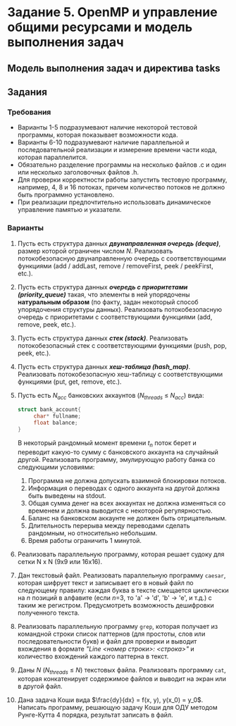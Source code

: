 # Задание 5. OpenMP и управление общими ресурсами и модель выполнения задач

## Модель выполнения задач и директива tasks

## Задания

### Требования

+ Варианты 1-5 подразумевают наличие некоторой тестовой программы, которая показывает возможности кода.
+ Варианты 6-10 подразумевают наличие параллельной и последовательной реализации и измерение времени части кода, которая параллелится.
+ Обязательно разделение программы на несколько файлов .c и один или несколько заголовочных файлов .h.
+ Для проверки корректности работы запустить тестовую программу, например, 4, 8 и 16 потоках, причем количество потоков не должно быть программно установлено.
+ При реализации предпочтительно использовать динамическое управление памятью и указатели.

### Варианты

1. Пусть есть структура данных ***двунаправленная очередь (deque)***, размер которой ограничен числом *N*. Реализовать потокобезопасную двунаправленную очередь с соответствующими функциями (add / addLast, remove / removeFirst, peek / peekFirst, etc.).
2. Пусть есть структура данных ***очередь с приоритетами (priority_queue)*** такая, что элементы в ней упорядочены **натуральным образом** (по факту, задан некоторый способ упорядочения структуры данных). Реализовать потокобезопасную очередь с приоритетами с cоответствующими функциями (add, remove, peek, etc.).
3. Пусть есть структура данных ***стек (stack)***. Реализовать потокобезопасный стек с соответствующими функциями (push, pop, peek, etc.).
4. Пусть есть структура данных ***хеш-таблица (hash_map)***. Реализовать потокобезопасную хеш-таблицу с соответствующими функциями (put, get, remove, etc.).
5. Пусть есть *$N_{acc}$* банковских аккаунтов (*$N_{threads}$* $\leq$ *$N_{acc}$*) вида:

   ```c
   struct bank_account{
        char* fullname;
        float balance;
   }
   ```

   В некоторый рандомный момент времени *$t_n$* поток берет и переводит какую-то сумму с банковского аккаунта на случайный другой. Реализовать программу, эмулирующую работу банка со следующими условиями:
   1. Программа не должна допускать взаимной блокировки потоков.
   2. Информация о переводах с одного аккаунта на другой должна быть выведены на stdout.
   3. Общая сумма денег на всех аккаунтах не должна изменяться со временем и должна выводится с некоторой регулярностью.
   4. Баланс на банковском аккаунте не должен быть отрицательным.
   5. Длительность перерыва между переводами сделать рандомным, но относительно небольшим.
   6. Время работы ограничить 1 минутой.

6. Реализовать параллельную программу, которая решает судоку для сетки N x N (9x9 или 16x16).
7. Дан текстовый файл. Реализовать параллельную программу ```caesar```, которая шифрует текст и записывает его в новый файл по следующему правилу: каждая буква в тексте смещается циклически на *n* позиций в алфавите (если *n*=3, то 'a' -> 'd', 'b' -> 'e', и т.д.) с таким же регистром. Предусмотреть возможность дешифровки полученного текста.
8. Реализовать параллельную программу ```grep```, которая получает из командной строки список паттернов (для простоты, слов или последовательности букв) и файл для проверки и выводит вхождения в формате *"Line <номер строки>: <строка>"* и количество вхождений каждого паттерна в текст.
9. Даны *N* (*$N_{threads}$* $\leq$ *$N$*) текстовых файла. Реализовать программу ```cat```, которая конкатенирует содержимое файлов и выводит на экран или в другой файл.
10. Дана задача Коши вида $\frac{dy}{dx} = f(x, y), y(x_0) = y_0$. Написать программу, решающую задачу Коши для ОДУ методом Рунге-Кутта 4 порядка, результат записать в файл.

